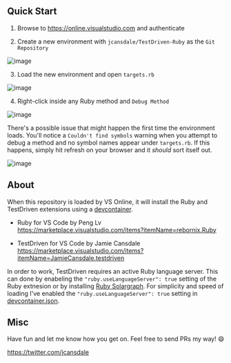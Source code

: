 ## Quick Start

1. Browse to https://online.visualstudio.com and authenticate

2. Create a new environment with `jcansdale/TestDriven-Ruby` as the `Git Repository`

![image](https://user-images.githubusercontent.com/11719160/71179635-7bf7c500-2268-11ea-987c-d84474137186.png)

3. Load the new environment and open `targets.rb`

![image](https://user-images.githubusercontent.com/11719160/71179866-e9a3f100-2268-11ea-83cf-2436a3d32c57.png)

4. Right-click inside any Ruby method and `Debug Method`

![image](https://user-images.githubusercontent.com/11719160/71180059-51f2d280-2269-11ea-8025-898e91338dae.png)

There's a possible issue that might happen the first time the environment loads. You'll notice a `Couldn't find symbols` warning when you attempt to debug a method and no symbol names appear under `targets.rb`. If this happens, simply hit refresh on your browser and it _should_ sort itself out.

![image](https://user-images.githubusercontent.com/11719160/71179935-0fc99100-2269-11ea-990d-5f62fe8822d0.png)

## About

When this repository is loaded by VS Online, it will install the Ruby and TestDriven extensions using a [devcontainer](.devcontainer/devcontainer.json).

- Ruby for VS Code by Peng Lv
https://marketplace.visualstudio.com/items?itemName=rebornix.Ruby

- TestDriven for VS Code by Jamie Cansdale
https://marketplace.visualstudio.com/items?itemName=JamieCansdale.testdriven

In order to work, TestDriven requires an active Ruby language server. This can done by enabeling the `"ruby.useLanguageServer": true` setting of the Ruby extnesion or by installing [Ruby Solargraph](https://marketplace.visualstudio.com/items?itemName=castwide.solargraph). For simplicity and speed of loading I've enabled the `"ruby.useLanguageServer": true` setting in [devcontainer.json](https://github.com/jcansdale/TestDriven-Ruby/blob/dc8b1e7df0b8b090e7097ce4921e3cf64a2e0057/.devcontainer/devcontainer.json#L11).

## Misc

Have fun and let me know how you get on. Feel free to send PRs my way! 😄

https://twitter.com/jcansdale

